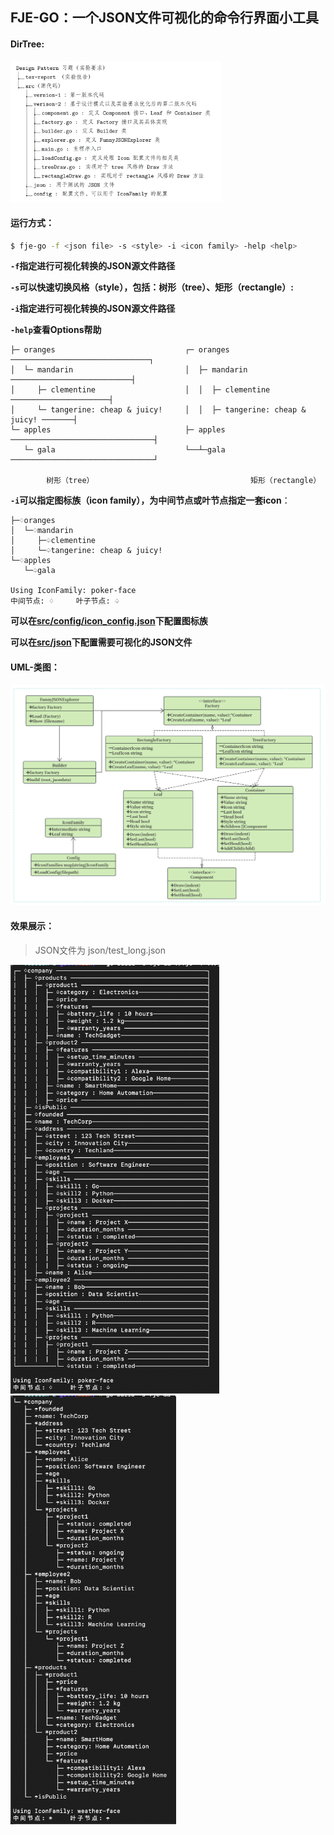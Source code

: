 ## FJE-GO：一个JSON文件可视化的命令行界面小工具

#### DirTree:

<img src="tex-report/figures/dirtree.png" style="zoom: 33%;" />

#### **运行方式：**

```bash
$ fje-go -f <json file> -s <style> -i <icon family> -help <help>
```
**`-f`指定进行可视化转换的JSON源文件路径**

**`-s`可以快速切换风格（style），包括：树形（tree）、矩形（rectangle）:**

**`-i`指定进行可视化转换的JSON源文件路径**

**`-help`查看Options帮助**


```
├─ oranges                             ┌─ oranges ───────────────────────────────┐
│  └─ mandarin                         │  ├─ mandarin ───────────────────────────┤
│     ├─ clementine                    │  │  ├─ clementine ──────────────────────┤
│     └─ tangerine: cheap & juicy!     │  │  ├─ tangerine: cheap & juicy! ───────┤
└─ apples                              ├─ apples ────────────────────────────────┤
   └─ gala                             └──┴─gala ────────────────────────────────┘

        树形（tree）                                   矩形（rectangle）
```

**`-i`可以指定图标族（icon family），为中间节点或叶节点指定一套icon**：

```
├─♢oranges                                 
│  └─♢mandarin                             
│     ├─♤clementine                        
│     └─♤tangerine: cheap & juicy!    
└─♢apples                                  
   └─♤gala                                 

Using IconFamily: poker-face
中间节点: ♢     叶子节点: ♤  
```

**可以在[src/config/icon_config.json](src/config/icon_config.json)下配置图标族**

**可以在[src/json](src/json)下配置需要可视化的JSON文件**

#### UML-类图：

![](tex-report/figures/uml-class.png)

#### 效果展示：

> JSON文件为 json/test_long.json

<img src="tex-report/figures/deep-rec.png" style="zoom: 67%;" />

<img src="tex-report/figures/deep-tre.png" style="zoom: 67%;" />
